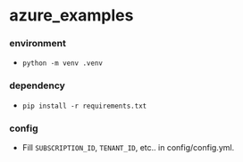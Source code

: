 # azure_examples

### environment

- `python -m venv .venv`

### dependency

- `pip install -r requirements.txt`

### config

- Fill `SUBSCRIPTION_ID`, `TENANT_ID`, etc.. in config/config.yml.

